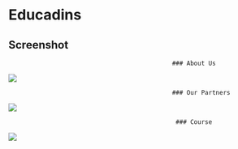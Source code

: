 # Educadins

## Screenshot

                                                 ### About Us
<img src ="https://github.com/piyush6028/Educadins/assets/143264181/65660e04-a59d-4c76-ae12-02a0a8146bb4">

                                                 ### Our Partners
<img src ="https://github.com/piyush6028/Educadins/assets/143264181/29ab3533-a736-477c-8e19-de1cf7f566ad">          

                                                  ### Course
<img src ="https://github.com/piyush6028/Educadins/assets/143264181/a675d7d6-7806-46c4-8a63-51458f15d090">    
